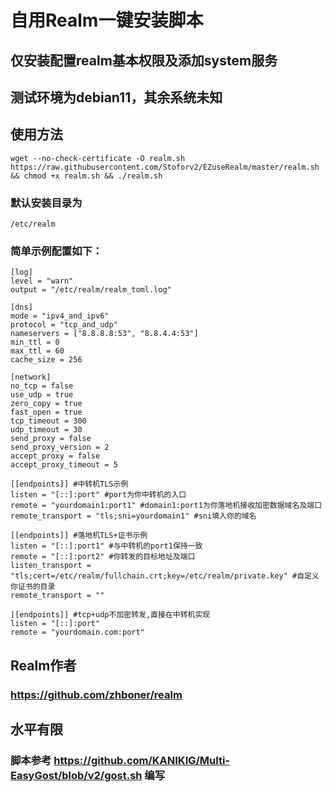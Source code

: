 # 自用Realm一键安装脚本

## 仅安装配置realm基本权限及添加system服务

## 测试环境为debian11，其余系统未知

## 使用方法
`wget --no-check-certificate -O realm.sh https://raw.githubusercontent.com/Stoforv2/EZuseRealm/master/realm.sh && chmod +x realm.sh && ./realm.sh`

### 默认安装目录为
`/etc/realm`

### 简单示例配置如下：
```
[log]
level = "warn"
output = "/etc/realm/realm_toml.log"

[dns]
mode = "ipv4_and_ipv6"
protocol = "tcp_and_udp"
nameservers = ["8.8.8.8:53", "8.8.4.4:53"]
min_ttl = 0
max_ttl = 60
cache_size = 256

[network]
no_tcp = false
use_udp = true
zero_copy = true
fast_open = true
tcp_timeout = 300
udp_timeout = 30
send_proxy = false
send_proxy_version = 2
accept_proxy = false
accept_proxy_timeout = 5

[[endpoints]] #中转机TLS示例
listen = "[::]:port" #port为你中转机的入口
remote = "yourdomain1:port1" #domain1:port1为你落地机接收加密数据域名及端口
remote_transport = "tls;sni=yourdomain1" #sni填入你的域名

[[endpoints]] #落地机TLS+证书示例
listen = "[::]:port1" #与中转机的port1保持一致
remote = "[::]:port2" #你转发的目标地址及端口
listen_transport = "tls;cert=/etc/realm/fullchain.crt;key=/etc/realm/private.key" #自定义你证书的目录
remote_transport = ""

[[endpoints]] #tcp+udp不加密转发,直接在中转机实现
listen = "[::]:port"
remote = "yourdomain.com:port"
```

## Realm作者
### https://github.com/zhboner/realm

## 水平有限
### 脚本参考 https://github.com/KANIKIG/Multi-EasyGost/blob/v2/gost.sh 编写
